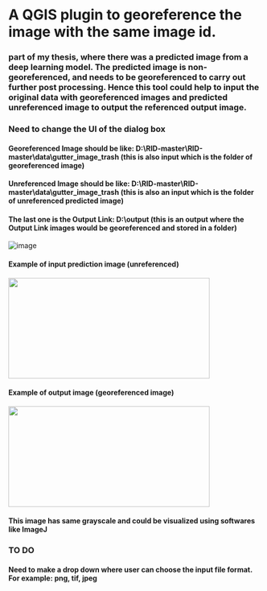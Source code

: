 # A QGIS plugin to georeference the image with the same image id.
### part of my thesis, where there was a predicted image from a deep learning model. The predicted image is non-georeferenced, and needs to be georeferenced to carry out further post processing. Hence this tool could help to input the original data with georeferenced images and predicted unreferenced image to output the referenced output image.

### Need to change the UI of the dialog box

#### Georeferenced Image should be like: D:\RID-master\RID-master\data\gutter_image_trash (this is also input which is the folder of georeferenced image)
#### Unreferenced Image should be like: D:\RID-master\RID-master\data\gutter_image_trash (this is also an input which is the folder of unreferenced predicted image)
#### The last one is the Output Link:  D:\output (this is an output where the Output Link images would be georeferenced and stored in a folder)


![image](https://user-images.githubusercontent.com/38970123/200932378-eebd8eaa-41b9-4e56-a714-760fd887b1bc.png)


#### Example of input prediction image (unreferenced)
<img src="https://user-images.githubusercontent.com/38970123/200933563-e669fbee-b4d3-41a5-8a0c-2d34f1c82418.PNG" width="400" height="200">


#### Example of output image (georeferenced image)
<img src="https://user-images.githubusercontent.com/38970123/200932999-b059b8ca-8692-48f3-bd6e-0e725343bc95.png" width="400" height="200">

#### This image has same grayscale and could be visualized using softwares like ImageJ

### TO DO
#### Need to make a drop down where user can choose the input file format. For example: png, tif, jpeg
